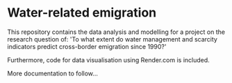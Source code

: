 # Water-related emigration

This repository contains the data analysis and modelling for a project on the research question of:
'To what extent do water management and scarcity indicators predict cross-border emigration since 1990?'

Furthermore, code for data visualisation using Render.com is included.

More documentation to follow...
